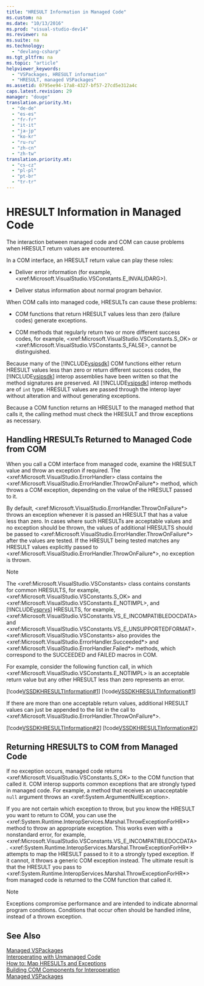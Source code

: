 ```yaml
---
title: "HRESULT Information in Managed Code"
ms.custom: na
ms.date: "10/13/2016"
ms.prod: "visual-studio-dev14"
ms.reviewer: na
ms.suite: na
ms.technology: 
  - "devlang-csharp"
ms.tgt_pltfrm: na
ms.topic: "article"
helpviewer_keywords: 
  - "VSPackages, HRESULT information"
  - "HRESULT, managed VSPackages"
ms.assetid: 0795ee94-17a8-4327-bf57-27cd5e312a4c
caps.latest.revision: 29
manager: "douge"
translation.priority.ht: 
  - "de-de"
  - "es-es"
  - "fr-fr"
  - "it-it"
  - "ja-jp"
  - "ko-kr"
  - "ru-ru"
  - "zh-cn"
  - "zh-tw"
translation.priority.mt: 
  - "cs-cz"
  - "pl-pl"
  - "pt-br"
  - "tr-tr"
---
```

# HRESULT Information in Managed Code
The interaction between managed code and COM can cause problems when HRESULT return values are encountered.  
  
 In a COM interface, an HRESULT return value can play these roles:  
  
-   Deliver error information (for example, \<xref:Microsoft.VisualStudio.VSConstants.E_INVALIDARG>).  
  
-   Deliver status information about normal program behavior.  
  
 When COM calls into managed code, HRESULTs can cause these problems:  
  
-   COM functions that return HRESULT values less than zero (failure codes) generate exceptions.  
  
-   COM methods that regularly return two or more different success codes, for example, \<xref:Microsoft.VisualStudio.VSConstants.S_OK> or \<xref:Microsoft.VisualStudio.VSConstants.S_FALSE>, cannot be distinguished.  
  
 Because many of the [!INCLUDE[vsipsdk](../extensibility/includes/vsipsdk_md.md)] COM functions either return HRESULT values less than zero or return different success codes, the [!INCLUDE[vsipsdk](../extensibility/includes/vsipsdk_md.md)] interop assemblies have been written so that the method signatures are preserved. All [!INCLUDE[vsipsdk](../extensibility/includes/vsipsdk_md.md)] interop methods are of `int` type. HRESULT values are passed through the interop layer without alteration and without generating exceptions.  
  
 Because a COM function returns an HRESULT to the managed method that calls it, the calling method must check the HRESULT and throw exceptions as necessary.  
  
## Handling HRESULTs Returned to Managed Code from COM  
 When you call a COM interface from managed code, examine the HRESULT value and throw an exception if required. The \<xref:Microsoft.VisualStudio.ErrorHandler> class contains the \<xref:Microsoft.VisualStudio.ErrorHandler.ThrowOnFailure*> method, which throws a COM exception, depending on the value of the HRESULT passed to it.  
  
 By default, \<xref:Microsoft.VisualStudio.ErrorHandler.ThrowOnFailure*> throws an exception whenever it is passed an HRESULT that has a value less than zero. In cases where such HRESULTs are acceptable values and no exception should be thrown, the values of additional HRESULTS should be passed to \<xref:Microsoft.VisualStudio.ErrorHandler.ThrowOnFailure*> after the values are tested. If the HRESULT being tested matches any HRESULT values explicitly passed to \<xref:Microsoft.VisualStudio.ErrorHandler.ThrowOnFailure*>, no exception is thrown.  
  
> [!NOTE]
>  The \<xref:Microsoft.VisualStudio.VSConstants> class contains constants for common HRESULTS, for example, \<xref:Microsoft.VisualStudio.VSConstants.S_OK> and \<xref:Microsoft.VisualStudio.VSConstants.E_NOTIMPL>, and [!INCLUDE[vsprvs](../codequality/includes/vsprvs_md.md)] HRESULTS, for example, \<xref:Microsoft.VisualStudio.VSConstants.VS_E_INCOMPATIBLEDOCDATA> and \<xref:Microsoft.VisualStudio.VSConstants.VS_E_UNSUPPORTEDFORMAT>. \<xref:Microsoft.VisualStudio.VSConstants> also provides the \<xref:Microsoft.VisualStudio.ErrorHandler.Succeeded*> and \<xref:Microsoft.VisualStudio.ErrorHandler.Failed*> methods, which correspond to the SUCCEEDED and FAILED macros in COM.  
  
 For example, consider the following function call, in which \<xref:Microsoft.VisualStudio.VSConstants.E_NOTIMPL> is an acceptable return value but any other HRESULT less than zero represents an error.  
  
 [!code[VSSDKHRESULTInformation#1](../extensibility/codesnippet/VisualBasic/hresult-information-in-managed-code_1.vb)]
[!code[VSSDKHRESULTInformation#1](../extensibility/codesnippet/CSharp/hresult-information-in-managed-code_1.cs)]  
  
 If there are more than one acceptable return values, additional HRESULT values can just be appended to the list in the call to \<xref:Microsoft.VisualStudio.ErrorHandler.ThrowOnFailure*>.  
  
 [!code[VSSDKHRESULTInformation#2](../extensibility/codesnippet/VisualBasic/hresult-information-in-managed-code_2.vb)]
[!code[VSSDKHRESULTInformation#2](../extensibility/codesnippet/CSharp/hresult-information-in-managed-code_2.cs)]  
  
## Returning HRESULTS to COM from Managed Code  
 If no exception occurs, managed code returns \<xref:Microsoft.VisualStudio.VSConstants.S_OK> to the COM function that called it. COM interop supports common exceptions that are strongly typed in managed code. For example, a method that receives an unacceptable `null` argument throws an \<xref:System.ArgumentNullException>.  
  
 If you are not certain which exception to throw, but you know the HRESULT you want to return to COM, you can use the \<xref:System.Runtime.InteropServices.Marshal.ThrowExceptionForHR*> method to throw an appropriate exception. This works even with a nonstandard error, for example, \<xref:Microsoft.VisualStudio.VSConstants.VS_E_INCOMPATIBLEDOCDATA>. \<xref:System.Runtime.InteropServices.Marshal.ThrowExceptionForHR*> attempts to map the HRESULT passed to it to a strongly typed exception. If it cannot, it throws a generic COM exception instead. The ultimate result is that the HRESULT you pass to \<xref:System.Runtime.InteropServices.Marshal.ThrowExceptionForHR*> from managed code is returned to the COM function that called it.  
  
> [!NOTE]
>  Exceptions compromise performance and are intended to indicate abnormal program conditions. Conditions that occur often should be handled inline, instead of a thrown exception.  
  
## See Also  
 [Managed VSPackages](../misc/managed-vspackages.md)   
 [Interoperating with Unmanaged Code](../Topic/Interoperating%20with%20Unmanaged%20Code.md)   
 [How to: Map HRESULTs and Exceptions](../Topic/How%20to:%20Map%20HRESULTs%20and%20Exceptions.md)   
 [Building COM Components for Interoperation](assetId:///7a2c657a-cfef-40f0-bed3-7c2c0ac4abdf)   
 [Managed VSPackages](../misc/managed-vspackages.md)